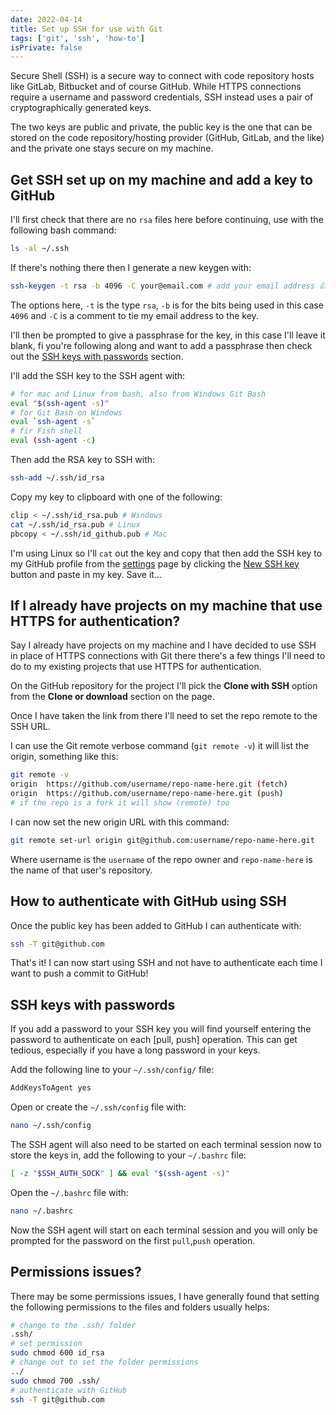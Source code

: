 ```yaml
---
date: 2022-04-14
title: Set up SSH for use with Git
tags: ['git', 'ssh', 'how-to']
isPrivate: false
---
```


Secure Shell (SSH) is a secure way to connect with code repository
hosts like GitLab, Bitbucket and of course GitHub. While HTTPS
connections require a username and password credentials, SSH instead
uses a pair of cryptographically generated keys.

The two keys are public and private, the public key is the one that
can be stored on the code repository/hosting provider (GitHub, GitLab,
and the like) and the private one stays secure on my machine.

## Get SSH set up on my machine and add a key to GitHub

I'll first check that there are no `rsa` files here before continuing,
use with the following bash command:

```bash
ls -al ~/.ssh
```

If there's nothing there then I generate a new keygen with:

```bash
ssh-keygen -t rsa -b 4096 -C your@email.com # add your email address 👍
```

The options here, `-t` is the type `rsa`, `-b` is for the bits being
used in this case `4096` and `-C` is a comment to tie my email address
to the key.

I'll then be prompted to give a passphrase for the key, in this case
I'll leave it blank, fi you're following along and want to add a
passphrase then check out the
[SSH keys with passwords](#ssh-keys-with-passwords) section.

I'll add the SSH key to the SSH agent with:

```bash
# for mac and Linux from bash, also from Windows Git Bash
eval "$(ssh-agent -s)"
# for Git Bash on Windows
eval `ssh-agent -s`
# fir Fish shell
eval (ssh-agent -c)
```

Then add the RSA key to SSH with:

```bash
ssh-add ~/.ssh/id_rsa
```

Copy my key to clipboard with one of the following:

```bash
clip < ~/.ssh/id_rsa.pub # Windows
cat ~/.ssh/id_rsa.pub # Linux
pbcopy < ~/.ssh/id_github.pub # Mac
```

<!-- cSpell:ignore pbcopy -->

I'm using Linux so I'll `cat` out the key and copy that then add the
SSH key to my GitHub profile from the [settings] page by clicking the
[New SSH key] button and paste in my key. Save it...

## If I already have projects on my machine that use HTTPS for authentication?

Say I already have projects on my machine and I have decided to use
SSH in place of HTTPS connections with Git there there's a few things
I'll need to do to my existing projects that use HTTPS for
authentication.

On the GitHub repository for the project I'll pick the **Clone with
SSH** option from the **Clone or download** section on the page.

Once I have taken the link from there I'll need to set the repo remote
to the SSH URL.

I can use the Git remote verbose command (`git remote -v`) it will
list the origin, something like this:

```bash
git remote -v
origin  https://github.com/username/repo-name-here.git (fetch)
origin  https://github.com/username/repo-name-here.git (push)
# if the repo is a fork it will show (remote) too
```

I can now set the new origin URL with this command:

```bash
git remote set-url origin git@github.com:username/repo-name-here.git
```

Where username is the `username` of the repo owner and
`repo-name-here` is the name of that user's repository.

## How to authenticate with GitHub using SSH

Once the public key has been added to GitHub I can authenticate with:

```bash
ssh -T git@github.com
```

That's it! I can now start using SSH and not have to authenticate each
time I want to push a commit to GitHub!

## SSH keys with passwords

If you add a password to your SSH key you will find yourself entering
the password to authenticate on each [pull, push] operation. This can
get tedious, especially if you have a long password in your keys.

Add the following line to your `~/.ssh/config/` file:

```bash
AddKeysToAgent yes
```

Open or create the `~/.ssh/config` file with:

```bash
nano ~/.ssh/config
```

The SSH agent will also need to be started on each terminal session
now to store the keys in, add the following to your `~/.bashrc` file:

```bash
[ -z "$SSH_AUTH_SOCK" ] && eval "$(ssh-agent -s)"
```

Open the `~/.bashrc` file with:

```bash
nano ~/.bashrc
```

Now the SSH agent will start on each terminal session and you will
only be prompted for the password on the first `pull`,`push`
operation.

## Permissions issues?

There may be some permissions issues, I have generally found that
setting the following permissions to the files and folders usually
helps:

```bash
# change to the .ssh/ folder
.ssh/
# set permission
sudo chmod 600 id_rsa
# change out to set the folder permissions
../
sudo chmod 700 .ssh/
# authenticate with GitHub
ssh -T git@github.com
```

<!-- Links -->

[settings]: https://github.com/settings/keys
[new ssh key]: https://github.com/settings/ssh/new
